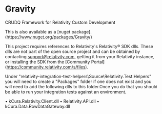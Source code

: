 # Gravity
CRUDQ Framework for Relativity Custom Development

This is also available as a [nuget package].(https://www.nuget.org/packages/Gravity/)

This project requires references to Relativity's Relativity® SDK dlls. These dlls are not part of the open source project and can be obtained 
by contacting support@relativity.com, getting it from your Relativity instance, or installing the SDK from the [Community Portal]
(https://community.relativity.com/s/files).

Under "relativity-integration-test-helpers\Source\Relativity.Test.Helpers\" you will need to create a "Packages" folder if one does not exist 
and you will need to add the following dlls to this folder.Once you do that you should be able to run your integration tests against an
environment.

• kCura.Relativity.Client.dll
• Relativity.API.dll
• kCura.Data.RowDataGateway.dll
